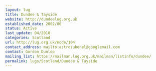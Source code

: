 ```yaml
---
layout: lug
title: Dundee & Tayside
website: http://dundeelug.org.uk
established_date: 2002/06
status: Active
last_update: 04/2010
categories: Scotland
url: http://lug.org.uk/node/104
contact_address: mailto:astrozubenel@googlemail.com
contact: Gordon Dunlop
mailing_list: https://mailman.lug.org.uk/mailman/listinfo/dundee/
permalink: lugs/Scotland/Dundee & Tayside
---
```

